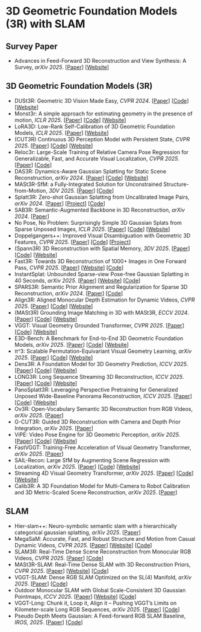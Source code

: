 # 3D Geometric Foundation Models (3R) with SLAM

## Survey Paper

- Advances in Feed-Forward 3D Reconstruction and View Synthesis: A Survey, *arXiv 2025*. [[Paper](https://arxiv.org/pdf/2507.14501)] [[Website](https://fnzhan.com/projects/Feed-Forward-3D/)]

## 3D Geometric Foundation Models (3R)

- DUSt3R: Geometric 3D Vision Made Easy, *CVPR 2024*. [[Paper](https://openaccess.thecvf.com/content/CVPR2024/papers/Wang_DUSt3R_Geometric_3D_Vision_Made_Easy_CVPR_2024_paper.pdf)] [[Code](https://github.com/naver/dust3r)] [[Website](https://dust3r.europe.naverlabs.com/)]
- Monst3r: A simple approach for estimating geometry in the presence of motion, *ICLR 2025*. [[Paper](https://arxiv.org/pdf/2410.03825)] [[Code](https://github.com/Junyi42/monst3r)] [[Website](https://monst3r-project.github.io/)]
- LoRA3D: Low-Rank Self-Calibration of 3D Geometric Foundation Models, *ICLR 2025*. [[Paper](https://arxiv.org/pdf/2412.07746)] [[Website](https://520xyxyzq.github.io/lora3d/)]
- (CUT3R) Continuous 3D Perception Model with Persistent State, *CVPR 2025*. [[Paper](https://arxiv.org/pdf/2501.12387)] [[Code](https://github.com/CUT3R/CUT3R)] [[Website](https://cut3r.github.io/)]
- Reloc3r: Large-Scale Training of Relative Camera Pose Regression for Generalizable, Fast, and Accurate Visual Localization, *CVPR 2025*. [[Paper](https://arxiv.org/pdf/2412.08376)] [[Code](https://github.com/ffrivera0/reloc3r)]
- DAS3R: Dynamics-Aware Gaussian Splatting for Static Scene Reconstruction, *arXiv 2024*. [[Paper](https://arxiv.org/pdf/2412.19584)] [[Code](https://github.com/kai422/das3r)] [[Website](https://kai422.github.io/DAS3R/)]
- MASt3R-SfM: a Fully-Integrated Solution for Unconstrained Structure-from-Motion, *3DV 2025*. [[Paper](https://arxiv.org/pdf/2409.19152)] [[Code](https://github.com/naver/mast3r/tree/mast3r_sfm)]
- Splatt3R: Zero-shot Gaussian Splatting from Uncalibrated Image Pairs, *arXiv 2024*. [[Paper](https://arxiv.org/pdf/2408.13912)] [[Project](https://splatt3r.active.vision/)] [[Code](https://github.com/btsmart/splatt3r)]
- SAB3R: Semantic-Augmented Backbone in 3D Reconstruction, *arXiv 2024*. [[Paper](https://tianx-ia.github.io/Semantic_Augmented_3D_Foundation_Models.pdf)]
- No Pose, No Problem: Surprisingly Simple 3D Gaussian Splats from Sparse Unposed Images, *ICLR 2025*. [[Paper](https://arxiv.org/pdf/2410.24207)] [[Code](https://github.com/cvg/NoPoSplat)] [[Website](https://noposplat.github.io/)]
- Doppelgangers++: Improved Visual Disambiguation with Geometric 3D Features, *CVPR 2025*. [[Paper](https://arxiv.org/pdf/2412.05826)] [[Code](https://github.com/doppelgangers25/doppelgangers-plusplus)] [[Project](https://doppelgangers25.github.io/doppelgangers_plusplus/)]
- (Spann3R) 3D Reconstruction with Spatial Memory, *3DV 2025*. [[Paper](https://arxiv.org/pdf/2408.16061)] [[Code](https://github.com/HengyiWang/spann3r)] [[Website](https://hengyiwang.github.io/projects/spanner)]
- Fast3R: Towards 3D Reconstruction of 1000+ Images in One Forward Pass, *CVPR 2025*. [[Paper](https://arxiv.org/pdf/2501.13928)] [[Website](https://fast3r-3d.github.io/)] [[Code](https://github.com/facebookresearch/fast3r)]
- InstantSplat: Unbounded Sparse-view Pose-free Gaussian Splatting in 40 Seconds, *arXiv 2025*. [[Paper](https://generative-vision.github.io/workshop-CVPR-24/papers/11.pdf)] [[Website](https://instantsplat.github.io/)] [[Code](https://github.com/NVlabs/InstantSplat)]
- SPARS3R: Semantic Prior Alignment and Regularization for Sparse 3D Reconstruction, *arXiv 2024*. [[Paper](https://arxiv.org/pdf/2411.12592)] [[Code](https://github.com/snldmt/SPARS3R)]
- Align3R: Aligned Monocular Depth Estimation for Dynamic Videos, *CVPR 2025*. [[Paper](https://arxiv.org/pdf/2412.03079)] [[Code](https://github.com/jiah-cloud/Align3R)] [[Website](https://igl-hkust.github.io/Align3R.github.io/)]
- (MASt3R) Grounding Image Matching in 3D with MASt3R, *ECCV 2024*. [[Paper](https://arxiv.org/pdf/2406.09756)] [[Code](https://github.com/naver/mast3r)] [[Website](https://europe.naverlabs.com/blog/mast3r-matching-and-stereo-3d-reconstruction/)]
- VGGT: Visual Geometry Grounded Transformer, *CVPR 2025*. [[Paper](https://arxiv.org/pdf/2503.11651)] [[Code](https://github.com/facebookresearch/vggt)] [[Website](https://vgg-t.github.io/)]
- E3D-Bench: A Benchmark for End-to-End 3D Geometric Foundation Models, *arXiv 2025*. [[Paper](https://arxiv.org/pdf/2506.01933)] [[Code](https://github.com/VITA-Group/E3D-Bench)] [[Website](https://e3dbench.github.io/)]
- π^3: Scalable Permutation-Equivariant Visual Geometry Learning, *arXiv 2025*. [[Paper](https://arxiv.org/abs/2507.13347)] [[Code](https://github.com/yyfz/Pi3?tab=readme-ov-file)] [[Website](https://yyfz.github.io/pi3/)]
- Dens3R: A Foundation Model for 3D Geometry Prediction, *ICCV 2025*. [[Paper](https://arxiv.org/pdf/2507.16290v1)] [[Code](https://github.com/G-1nOnly/Dens3R)] [[Website](https://g-1nonly.github.io/Dens3R/)]
- LONG3R: Long Sequence Streaming 3D Reconstruction, *ICCV 2025*. [[Paper](https://arxiv.org/pdf/2507.18255)] [[Code](https://github.com/zgchen33/LONG3R/)] [[Website](https://zgchen33.github.io/LONG3R/)]
- PanoSplatt3R: Leveraging Perspective Pretraining for Generalized Unposed Wide-Baseline Panorama Reconstruction, *ICCV 2025*. [[Paper](https://arxiv.org/pdf/2507.21960)] [[Code]()] [[Website](https://npucvr.github.io/PanoSplatt3R/)]
- Ov3R: Open-Vocabulary Semantic 3D Reconstruction from RGB Videos, *arXiv 2025*. [[Paper](https://arxiv.org/pdf/2507.22052)]
- G-CUT3R: Guided 3D Reconstruction with Camera and Depth Prior Integration, *arXiv 2025*. [[Paper](https://arxiv.org/pdf/2508.11379)]
- ViPE: Video Pose Engine for 3D Geometric Perception, *arXiv 2025*. [[Paper](https://arxiv.org/pdf/2508.10934)] [[Code](https://github.com/nv-tlabs/vipe)] [[Website](https://research.nvidia.com/labs/toronto-ai/vipe/)]
- FastVGGT: Training-Free Acceleration of Visual Geometry Transformer, *arXiv 2025*. [[Paper](https://arxiv.org/pdf/2509.02560)]
- SAIL-Recon: Large SfM by Augmenting Scene Regression with Localization, *arXiv 2025*. [[Paper](https://arxiv.org/pdf/2508.17972)] [[Code](https://github.com/HKUST-SAIL/sail-recon)] [[Website](https://hkust-sail.github.io/sail-recon/)]
- Streaming 4D Visual Geometry Transformer, *arXiv 2025*. [[Paper](https://arxiv.org/pdf/2507.11539)] [[Code](https://github.com/wzzheng/StreamVGGT)] [[Website](https://wzzheng.net/StreamVGGT/)]
- Calib3R: A 3D Foundation Model for Multi-Camera to Robot Calibration and 3D Metric-Scaled Scene Reconstruction, *arXiv 2025*. [[Paper](https://arxiv.org/pdf/2509.08813)]

## SLAM

- Hier-slam++: Neuro-symbolic semantic slam with a hierarchically categorical gaussian splatting, *arXiv 2025*. [[Paper](https://arxiv.org/pdf/2502.14931)]
- MegaSaM: Accurate, Fast, and Robust Structure and Motion from Casual Dynamic Videos, *CVPR 2025*. [[Paper](https://arxiv.org/pdf/2412.04463)] [[Website](https://mega-sam.github.io/)] [[Code](https://github.com/mega-sam/mega-sam)]
- SLAM3R: Real-Time Dense Scene Reconstruction from Monocular RGB Videos, *CVPR 2025*. [[Paper](https://arxiv.org/pdf/2412.09401)] [[Code](https://github.com/PKU-VCL-3DV/SLAM3R)]
- MASt3R-SLAM: Real-Time Dense SLAM with 3D Reconstruction Priors, *CVPR 2025*. [[Paper](https://arxiv.org/pdf/2412.12392)] [[Website](https://edexheim.github.io/mast3r-slam/)] [[Code](https://github.com/rmurai0610/MASt3R-SLAM)]
- VGGT-SLAM: Dense RGB SLAM Optimized on the SL(4) Manifold, *arXiv 2025*. [[Paper](https://arxiv.org/pdf/2505.12549)] [[Code](https://github.com/MIT-SPARK/VGGT-SLAM)]
- Outdoor Monocular SLAM with Global Scale-Consistent 3D Gaussian Pointmaps, *ICCV 2025*. [[Paper](https://arxiv.org/pdf/2507.03737)] [[Website](https://3dagentworld.github.io/S3PO-GS/)] [[Code](https://github.com/3DAgentWorld/S3PO-GS)]
- VGGT-Long: Chunk it, Loop it, Align it – Pushing VGGT’s Limits on Kilometer-scale Long RGB Sequences, *arXiv 2025*. [[Paper](https://arxiv.org/pdf/2507.16443)] [[Code](https://github.com/DengKaiCQ/VGGT-Long)]
- Pseudo Depth Meets Gaussian: A Feed-forward RGB SLAM Baseline, *IROS, 2025*. [[Paper](https://arxiv.org/pdf/2508.04597)] [[Code](https://github.com/wangyr22/DepthGS)]
